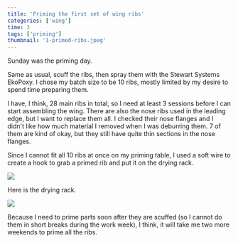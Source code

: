 ```yaml
---
title: 'Priming the first set of wing ribs'
categories: ['wing']
time: 3
tags: ['priming']
thumbnail: '1-primed-ribs.jpeg'
---
```


Sunday was the priming day.

<!-- more -->

Same as usual, scuff the ribs, then spray them with the Stewart Systems EkoPoxy. I chose my batch size to be 10 ribs, mostly limited by my desire to spend time preparing them.

I have, I think, 28 main ribs in total, so I need at least 3 sessions before I can start assembling the wing. There are also the nose ribs used in the leading edge, but I want to replace them all. I checked their nose flanges and I didn't like how much material I removed when I was deburring them. 7 of them are kind of okay, but they still have quite thin sections in the nose flanges.

Since I cannot fit all 10 ribs at once on my priming table, I used a soft wire to create a hook to grab a primed rib and put it on the drying rack.

![](./0-rib-hook.jpeg)

Here is the drying rack.

![](./1-primed-ribs.jpeg)

Because I need to prime parts soon after they are scuffed (so I cannot do them in short breaks during the work week), I think, it will take me two more weekends to prime all the ribs.
